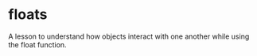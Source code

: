 # floats

A lesson to understand how objects interact with one another while using the float function.

